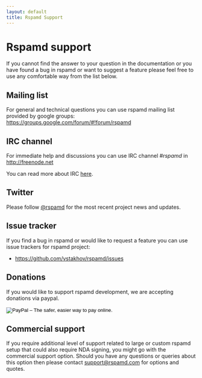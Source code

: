 ```yaml
---
layout: default
title: Rspamd Support
---
```


# Rspamd support

If you cannot find the answer to your question in the documentation or you have found a bug in rspamd or want to suggest a feature please feel free to use any comfortable way from the list below.

## Mailing list

For general and technical questions you can use rspamd mailing list provided by google groups:
<https://groups.google.com/forum/#!forum/rspamd>

## IRC channel

For immediate help and discussions you can use IRC channel *#rspamd* in <http://freenode.net>

You can read more about IRC [here](irc.html).

## Twitter

Please follow [@rspamd](https://twitter.com/rspamd) for the most recent project news and updates.

## Issue tracker

If you find a bug in rspamd or would like to request a feature you can use issue trackers for rspamd project:

* <https://github.com/vstakhov/rspamd/issues>

## Donations

If you would like to support rspamd development, we are accepting donations via paypal.

<form action="https://www.paypal.com/cgi-bin/webscr" method="post" target="_top">
<input type="hidden" name="cmd" value="_s-xclick">
<input type="hidden" name="hosted_button_id" value="ZPPE6T9WUR9XA">
<input type="image" src="https://www.paypalobjects.com/en_US/GB/i/btn/btn_donateCC_LG.gif" border="0" name="submit" alt="PayPal – The safer, easier way to pay online.">
<img alt="" border="0" src="https://www.paypalobjects.com/en_GB/i/scr/pixel.gif" width="1" height="1">
</form>

## Commercial support

If you require additional level of support related to large or custom rspamd setup that could also require NDA signing, you might go with the commercial support option. Should you have any questions or queries about this option then please contact <support@rspamd.com> for options and quotes.
